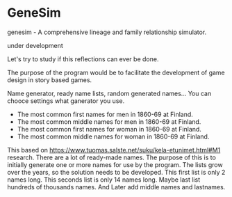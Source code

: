 # GeneSim
genesim - A comprehensive lineage and family relationship simulator.

under development

Let's try to study if this reflections can ever be done.

The purpose of the program would be to facilitate the development of game design in story based games.

Name generator, ready name lists, random generated names... You can chooce settings what ganerator you use.
 * The most common first names for men in 1860-69 at Finland.
 * The most common middle names for men in 1860-69 at Finland.
 * The most common first names for woman in 1860-69 at Finland.
 * The most common middle names for woman in 1860-69 at Finland.

This based on https://www.tuomas.salste.net/suku/kela-etunimet.html#M1 research. There are a lot of ready-made names. The purpose of this is to initially generate one or more names for use by the program. The lists grow over the years, so the solution needs to be developed. This first list is only 2 names long. This seconds list is only 14 names long. Maybe last list hundreds of thousands names. And Later add middle names and lastnames.
